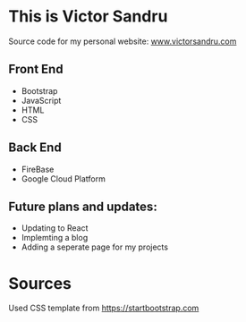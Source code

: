 # This is **Victor Sandru**
Source code for my personal website: www.victorsandru.com

## Front End
 - Bootstrap
 - JavaScript
 - HTML
 - CSS
## Back End
 - FireBase
 - Google Cloud Platform
## Future plans and updates: 
- Updating to React
- Implemting a blog
- Adding a seperate page for my projects
# Sources
Used CSS template from https://startbootstrap.com

